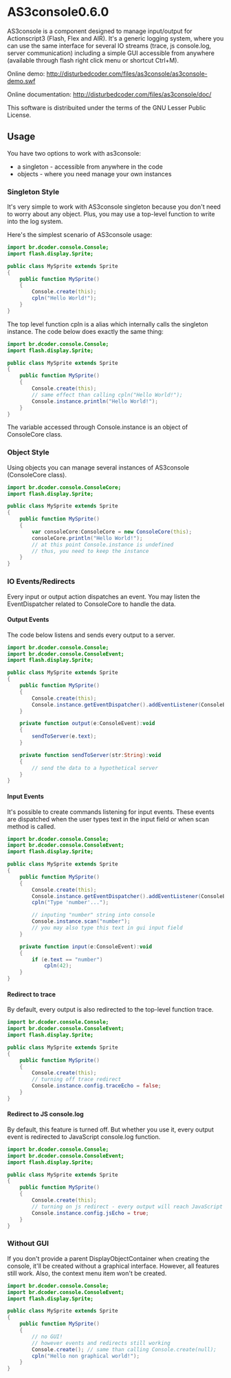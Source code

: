 # AS3console0.6.0
AS3console is a component designed to manage input/output for Actionscript3 (Flash, Flex and AIR). It's a generic logging system, where you can use the same interface
for several IO streams (trace, js console.log, server communication) including a simple GUI accessible from anywhere (available through flash right click menu or shortcut Ctrl+M).

Online demo: http://disturbedcoder.com/files/as3console/as3console-demo.swf

Online documentation: http://disturbedcoder.com/files/as3console/doc/

This software is distribuited under the terms of the GNU Lesser Public License.

## Usage
You have two options to work with as3console:

* a singleton - accessible from anywhere in the code
* objects - where you need manage your own instances

### Singleton Style
It's very simple to work with AS3console singleton because you don't need to worry about any object. Plus, you may use a top-level function to write into the log system.

Here's the simplest scenario of AS3console usage:

```actionscript
import br.dcoder.console.Console;
import flash.display.Sprite;

public class MySprite extends Sprite
{
	public function MySprite()
	{
		Console.create(this);
		cpln("Hello World!");
	}
}
```

The top level function cpln is a alias which internally calls the singleton instance. The code below does exactly the same thing:

```actionscript
import br.dcoder.console.Console;
import flash.display.Sprite;

public class MySprite extends Sprite
{
	public function MySprite()
	{
		Console.create(this);
		// same effect than calling cpln("Hello World!");
		Console.instance.println("Hello World!");
	}
}
```

The variable accessed through Console.instance is an object of ConsoleCore class.

### Object Style
Using objects you can manage several instances of AS3console (ConsoleCore class).

```actionscript
import br.dcoder.console.ConsoleCore;
import flash.display.Sprite;

public class MySprite extends Sprite
{
	public function MySprite()
	{
		var consoleCore:ConsoleCore = new ConsoleCore(this);
		consoleCore.println("Hello World!");
		// at this point Console.instance is undefined
		// thus, you need to keep the instance
	}
}
```

### IO Events/Redirects

Every input or output action dispatches an event. You may listen the EventDispatcher related to ConsoleCore to handle the data.

#### Output Events

The code below listens and sends every output to a server.

```actionscript
import br.dcoder.console.Console;
import br.dcoder.console.ConsoleEvent;
import flash.display.Sprite;

public class MySprite extends Sprite
{
	public function MySprite()
	{
		Console.create(this);
		Console.instance.getEventDispatcher().addEventListener(ConsoleEvent.OUTPUT, output);
	}

	private function output(e:ConsoleEvent):void
	{
		sendToServer(e.text);
	}

	private function sendToServer(str:String):void
	{
		// send the data to a hypothetical server
	}
}
```

#### Input Events

It's possible to create commands listening for input events. These events are dispatched when the user types text in the input field or when scan method is called.

```actionscript
import br.dcoder.console.Console;
import br.dcoder.console.ConsoleEvent;
import flash.display.Sprite;

public class MySprite extends Sprite
{
	public function MySprite()
	{
		Console.create(this);
		Console.instance.getEventDispatcher().addEventListener(ConsoleEvent.INPUT, input);
		cpln("Type 'number'...");

		// inputing "number" string into console
		Console.instance.scan("number");
		// you may also type this text in gui input field
	}

	private function input(e:ConsoleEvent):void
	{
		if (e.text == "number")
			cpln(42);
	}
}
```

#### Redirect to trace

By default, every output is also redirected to the top-level function trace.

```actionscript
import br.dcoder.console.Console;
import br.dcoder.console.ConsoleEvent;
import flash.display.Sprite;

public class MySprite extends Sprite
{
	public function MySprite()
	{
		Console.create(this);
		// turning off trace redirect
		Console.instance.config.traceEcho = false;
	}
}
```

#### Redirect to JS console.log

By default, this feature is turned off. But whether you use it, every output event is redirected to JavaScript console.log function.

```actionscript
import br.dcoder.console.Console;
import br.dcoder.console.ConsoleEvent;
import flash.display.Sprite;

public class MySprite extends Sprite
{
	public function MySprite()
	{
		Console.create(this);
		// turning on js redirect - every output will reach JavaScript console
		Console.instance.config.jsEcho = true;
	}
}
```

### Without GUI

If you don't provide a parent DisplayObjectContainer when creating the console, it'll be created without a graphical interface. However, all features still work.
Also, the context menu item won't be created.

```actionscript
import br.dcoder.console.Console;
import br.dcoder.console.ConsoleEvent;
import flash.display.Sprite;

public class MySprite extends Sprite
{
	public function MySprite()
	{
		// no GUI!
		// however events and redirects still working
		Console.create(); // same than calling Console.create(null);
		cpln("Hello non graphical world!");
	}
}
```